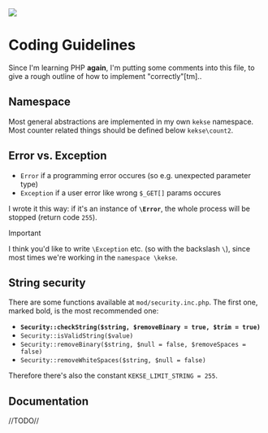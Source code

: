 <img src="https://kekse.biz/github.php?draw&override=github:count2">

# Coding Guidelines
Since I'm learning PHP **again**, I'm putting some comments into this file,
to give a rough outline of how to implement "correctly"[tm]..

## Namespace
Most general abstractions are implemented in my own `kekse` namespace.
Most counter related things should be defined below `kekse\count2`.

## **Error** vs. **Exception**

* `Error` if a programming error occures (so e.g. unexpected parameter type)
* `Exception` if a user error like wrong `$_GET[]` params occures

I wrote it this way: if it's an instance of **`\Error`**, the whole process
will be stopped (return code `255`).

> [!IMPORTANT]
> I think you'd like to write `\Exception` etc. (so with the backslash `\`),
> since most times we're working in the `namespace \kekse`.

## String security
There are some functions available at `mod/security.inc.php`. The first one,
marked bold, is the most recommended one:

* **`Security::checkString($string, $removeBinary = true, $trim = true)`**
* `Security::isValidString($value)`
* `Security::removeBinary($string, $null = false, $removeSpaces = false)`
* `Security::removeWhiteSpaces($string, $null = false)`

Therefore there's also the constant `KEKSE_LIMIT_STRING = 255`.

## Documentation
//TODO//

